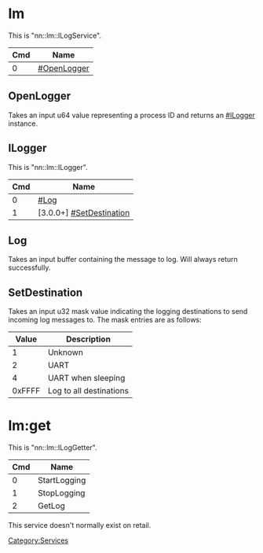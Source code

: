 # lm

This is "nn::lm::ILogService".

| Cmd | Name                                   |
| --- | -------------------------------------- |
| 0   | [\#OpenLogger](#OpenLogger "wikilink") |

## OpenLogger

Takes an input u64 value representing a process ID and returns an
[\#ILogger](#ILogger "wikilink") instance.

## ILogger

This is "nn::lm::ILogger".

| Cmd | Name                                                      |
| --- | --------------------------------------------------------- |
| 0   | [\#Log](#Log "wikilink")                                  |
| 1   | \[3.0.0+\] [\#SetDestination](#SetDestination "wikilink") |

## Log

Takes an input buffer containing the message to log. Will always return
successfully.

## SetDestination

Takes an input u32 mask value indicating the logging destinations to
send incoming log messages to. The mask entries are as follows:

| Value  | Description             |
| ------ | ----------------------- |
| 1      | Unknown                 |
| 2      | UART                    |
| 4      | UART when sleeping      |
| 0xFFFF | Log to all destinations |

# lm:get

This is "nn::lm::ILogGetter".

| Cmd | Name         |
| --- | ------------ |
| 0   | StartLogging |
| 1   | StopLogging  |
| 2   | GetLog       |

This service doesn't normally exist on retail.

[Category:Services](Category:Services "wikilink")
